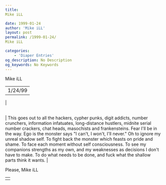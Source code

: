 ```yaml
---
title: 
Mike iLL

date: 1999-01-24
author: 'Mike iLL'
layout: post
permalink: /1999-01-24/
Mike iLL

categories:
    - 'Diaper Entries'
og_description: No Description
og_keywords: No Keywords
---
```

<style>
body {
  background-color: ;
  color: ;
}
a {
  color: ;
}
a:active {
  color: ;
}
a:visited {
  color: ;
}
</style>



Mike iLL








|  |
| --- |
| 1/24/99
 |

  
  



|  |
| --- |
| 
This goes out to all the hackers, cypher punks, digit addicts, number crunchers, information infatuates, long-distance hustlers, midnite serial number crackers, chat heads, masochists and frankensteins.
Fear I'll be in the way. Ego is the monster says "I can't, I won't, I'll never."
Oh to ignore my unreal shadow self. To fight back the monster which feasts on pride and shame.
To face each moment without self consciousness. To see my companions strengths as my own, and my weaknesses as
decisions I don't have to make. To do what needs to be done, and fuck what the shallow parts think it wants.
 |


 Please, Mike iLL

  



|  |
| --- |
|  |


  

  

  

  







